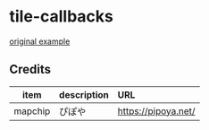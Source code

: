 # tile-callbacks

[original example](https://phaser.io/examples/v3/view/tilemap/collision/tile-callbacks)

## Credits

|  item   | description | URL                   |
| :-----: | :---------- | :-------------------- |
| mapchip | ぴぽや      | <https://pipoya.net/> |
